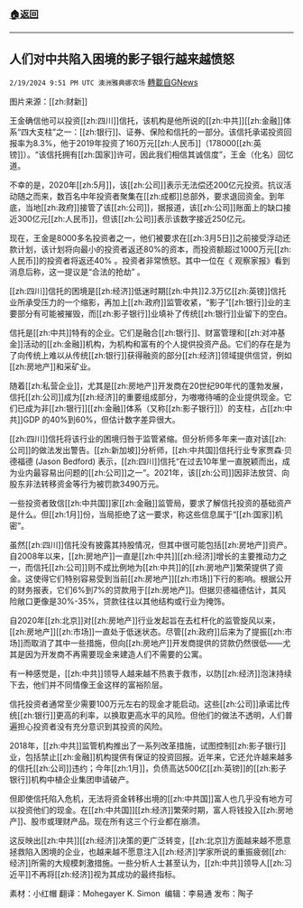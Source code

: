 ###  [:house:返回](README.md)
---


## 人们对中共陷入困境的影子银行越来越愤怒 
`2/19/2024 9:51 PM UTC 澳洲雅典娜农场` [轉載自GNews](https://gnews.org/articles/2323728)

图片来源：[[zh:财新]]

王金确信他可以投资[[zh:四川]]信托，该机构是他所说的[[zh:中共]][[zh:金融]]体系“四大支柱”之一：[[zh:银行]]、证券、保险和信托的一部分。该信托承诺投资回报率为8.3%，他于2019年投资了160万元[[zh:人民币]]（178000[[zh:英镑]]）。“该信托拥有[[zh:国家]]许可，因此我们相信其诚信度”，王金（化名）回忆道。

不幸的是，2020年[[zh:5月]]，该[[zh:公司]]表示无法偿还200亿元投资。抗议活动随之而来，数百名中年投资者聚集在[[zh:成都]]总部外，要求退回资金。到年底，当地[[zh:政府]]接管了该[[zh:公司]]，据报道，该[[zh:公司]]账面上的缺口接近300亿元[[zh:人民币]]，但该[[zh:公司]]表示该数字接近250亿元。

现在，王金是8000多名投资者之一，他们被要求在[[zh:3月5日]]之前接受浮动还款计划，该计划将向最小的投资者返还80%的资本，而投资额超过1000万元[[zh:人民币]]的投资者将返还40% 。投资者非常愤怒。其中一位在《 观察家报》看到消息后称，这一提议是“合法的抢劫” 。

[[zh:四川]]信托的困境是[[zh:经济]]低迷时期[[zh:中共]]2.3万亿[[zh:英镑]]信托业所承受压力的一个缩影，再加上[[zh:政府]]监管收紧，“影子”[[zh:银行]]业的主要部分有可能被摧毁，而[[zh:影子银行]]业填补了传统[[zh:银行]]业留下的空白。

信托是[[zh:中共]]特有的企业。它们是融合[[zh:银行]]、财富管理和[[zh:对冲基金]]活动的[[zh:金融]]机构，为机构和富有的个人提供投资产品。它们的存在是为了向传统上难以从传统[[zh:银行]]获得融资的部分[[zh:经济]]领域提供信贷，例如[[zh:房地产]]和采矿业。

随着[[zh:私营企业]]，尤其是[[zh:房地产]]开发商在20世纪90年代的蓬勃发展，信托[[zh:公司]]成为[[zh:经济]]的重要组成部分，为嗷嗷待哺的企业提供现金。它们已成为非[[zh:银行]][[zh:金融]]体系（又称[[zh:影子银行]]）的支柱，占[[zh:中共]]GDP 的40%到60%，但估计数字差异很大。

[[zh:四川]]信托将该行业的困境归咎于监管紧缩。但分析师多年来一直对该[[zh:公司]]的做法发出警告。[[zh:新加坡]]分析师，[[zh:中共国]]信托行业专家贾森·贝德福德 (Jason Bedford) 表示，[[zh:四川]]信托“在过去10年里一直脱颖而出，成为业内最容易出问题的[[zh:公司]]之一”。2021年，该[[zh:公司]]因非法放贷、向股东非法转移资金等行为被罚款3490万元。

一些投资者致信[[zh:中共国]]家[[zh:金融]]监管局，要求了解信托投资的基础资产是什么。但[[zh:1月]]份，当局拒绝了这一要求，称这些信息属于“[[zh:国家]]机密”。

虽然[[zh:四川]]信托没有披露其持股情况，但其中很可能包括[[zh:房地产]]资产。自2008年以来，[[zh:房地产]]一直是[[zh:中共]][[zh:经济]]增长的主要推动力之一，而信托[[zh:公司]]则不成比例地为[[zh:中共]]的[[zh:房地产]]繁荣提供了资金。这使得它们特别容易受到当前[[zh:房地产]][[zh:市场]]下行的影响。根据公开的财务报表，它们6%到7%的贷款用于[[zh:房地产]]。但据贝德福德估计，其风险敞口更像是30%-35%，贷款往往以其他结构或行业为掩饰。

自2020年[[zh:北京]]对[[zh:房地产]]行业发起旨在去杠杆化的监管旋风以来，[[zh:房地产]][[zh:市场]]一直处于低迷状态。尽管[[zh:政府]]后来为了提振[[zh:市场]]而取消了其中一些措施，但向[[zh:房地产]]开发商提供的贷款仍然很低——尤其是因为开发商不再需要现金来建造人们不需要的公寓。


有一种感觉是，[[zh:中共]]领导人越来越不热衷于救市，以防[[zh:经济]]泡沫持续下去，他们并不同情像王金这样的富裕阶层。

信托投资者通常至少需要100万元左右的现金才能启动。这些[[zh:公司]]承诺比传统[[zh:银行]]更高的利率，以换取更高水平的风险。但他们的做法不透明，人们普遍担心投资者没有充分意识到其投资的风险。

2018年，[[zh:中共]]监管机构推出了一系列改革措施，试图控制[[zh:影子银行]]业，包括禁止[[zh:金融]]机构提供有保证的投资回报。近年来，它还允许越来越多的信托[[zh:公司]]违约；今年[[zh:1月]]，负债高达500亿[[zh:英镑]]的[[zh:影子银行]]机构中植企业集团申请破产。

但即使信托陷入危机，无法将资金转移出境的[[zh:中共国]]富人也几乎没有地方可以投资他们的现金。在[[zh:中共国]][[zh:经济]]繁荣时期，富人将钱投入[[zh:房地产]]、股市或理财产品。现在所有这三个行业都在崩溃。

这反映出[[zh:中共]][[zh:经济]]决策的更广泛转变，[[zh:北京]]方面越来越不愿意拯救陷入困境的企业，也越来越不愿意注入[[zh:经济]]学家所说的重振疲弱[[zh:经济]]所需的大规模刺激措施。一些分析人士甚至认为，[[zh:中共]]领导人[[zh:习近平]]不再将[[zh:经济]]视为其成功的最终指标。

       
素材：小红帽   翻译：Mohegayer K. Simon   编辑：李易通  发布：陶子


